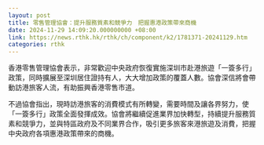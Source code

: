```yaml
---
layout: post
title: 零售管理協會：提升服務質素和競爭力　把握惠港政策帶來商機
date: 2024-11-29 14:09:20.000000000 +08:00
link: https://news.rthk.hk/rthk/ch/component/k2/1781371-20241129.htm
categories: rthk
---
```


香港零售管理協會表示，非常歡迎中央政府恢復實施深圳市赴港旅遊「一簽多行」政策，同時擴展至深圳居住證持有人，大大增加政策的覆蓋人數。協會深信將會帶動訪港旅客人流，有助振興香港零售市道。

不過協會指出，現時訪港旅客的消費模式有所轉變，需要時間及讓各界努力，使「一簽多行」政策全面發揮成效。協會將繼續促進業界加快轉型，持續提升服務質素和競爭力，並與特區政府及不同業界合作，吸引更多旅客來港旅遊及消費，把握中央政府各項惠港政策帶來的商機。
